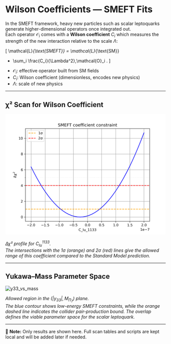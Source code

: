 # Wilson Coefficients — SMEFT Fits

In the SMEFT framework, heavy new particles such as scalar leptoquarks generate
higher-dimensional operators once integrated out.  
Each operator $\mathcal{O}_i$ comes with a **Wilson coefficient** $C_i$ which measures
the strength of the new interaction relative to the scale $\Lambda$:

\[
\mathcal{L}_{\text{SMEFT}} = \mathcal{L}_{\text{SM}}
+ \sum_i \frac{C_i}{\Lambda^2}\,\mathcal{O}_i .
\]

- $\mathcal{O}_i$: effective operator built from SM fields  
- $C_i$: Wilson coefficient (dimensionless, encodes new physics)  
- $\Lambda$: scale of new physics  

---

## χ² Scan for Wilson Coefficient

![C_lu_1133](plots/C_lu_1133.png)

*Δχ² profile for $C_{lu}^{1133}$.  
The intersections with the 1σ (orange) and 2σ (red) lines give the allowed range
of this coefficient compared to the Standard Model prediction.*

---

## Yukawa–Mass Parameter Space

![y33_vs_mass](plots/y33_vs_mass.png)

*Allowed region in the $(|y_{33}|, M_{\Pi_7})$ plane.  
The blue contour shows low-energy SMEFT constraints, while the orange dashed
line indicates the collider pair-production bound. The overlap defines the
viable parameter space for the scalar leptoquark.*

---

📌 **Note:** Only results are shown here. Full scan tables and scripts are kept local and
will be added later if needed.

